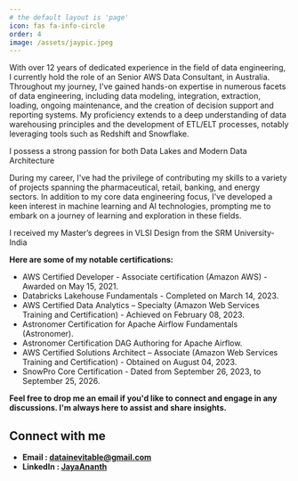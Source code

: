 ```yaml
---
# the default layout is 'page'
icon: fas fa-info-circle
order: 4
image: /assets/jaypic.jpeg
---
```


<!-- Add Markdown syntax content to file `_tabs/about.md`{: .filepath } and it will show up on this page.
{: .prompt-tip } -->

With over 12 years of dedicated experience in the field of data engineering, I currently hold the role of an Senior AWS Data Consultant, in Australia. Throughout my journey, I've gained hands-on expertise in numerous facets of data engineering, including data modeling, integration, extraction, loading, ongoing maintenance, and the creation of decision support and reporting systems. My proficiency extends to a deep understanding of data warehousing principles and the development of ETL/ELT processes, notably leveraging tools such as Redshift and Snowflake.

I possess a strong passion for both Data Lakes and Modern Data Architecture

During my career, I've had the privilege of contributing my skills to a variety of projects spanning the pharmaceutical, retail, banking, and energy sectors. In addition to my core data engineering focus, I've developed a keen interest in machine learning and AI technologies, prompting me to embark on a journey of learning and exploration in these fields.

I received my Master’s degrees in VLSI Design from the SRM University- India

**Here are some of my notable certifications:**

- AWS Certified Developer - Associate certification (Amazon AWS) - Awarded on May 15, 2021.
- Databricks Lakehouse Fundamentals - Completed on March 14, 2023.
- AWS Certified Data Analytics – Specialty (Amazon Web Services Training and Certification) - Achieved on February 08, 2023.
- Astronomer Certification for Apache Airflow Fundamentals (Astronomer).
- Astronomer Certification DAG Authoring for Apache Airflow.
- AWS Certified Solutions Architect – Associate (Amazon Web Services Training and Certification) - Obtained on August 04, 2023.
- SnowPro Core Certification - Dated from September 26, 2023, to September 25, 2026.


**Feel free to drop me an email if you'd like to connect and engage in any discussions. I'm always here to assist and share insights.**

## Connect with me

- **Email : [ datainevitable@gmail.com ](mailto:datainevitable@gmail.com)**
- **LinkedIn : [ JayaAnanth ](https://www.linkedin.com/in/jayaananth/)**